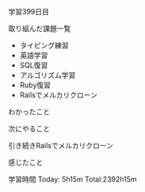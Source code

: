 学習399日目

取り組んだ課題一覧

- タイピング練習
- 英語学習
- SQL復習
- アルゴリズム学習
- Ruby復習
- Railsでメルカリクローン

わかったこと

次にやること

引き続きRailsでメルカリクローン

感じたこと

学習時間 Today: 5h15m Total:2392h15m